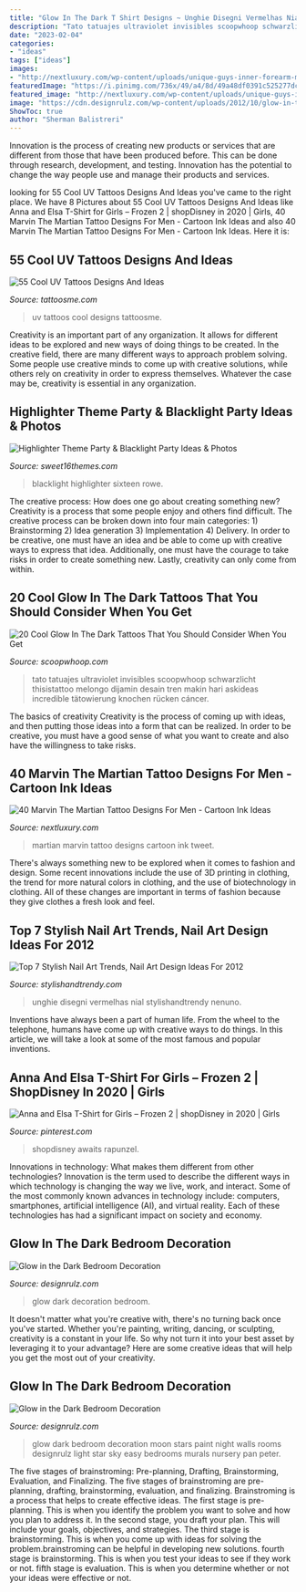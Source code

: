 ```yaml
---
title: "Glow In The Dark T Shirt Designs ~ Unghie Disegni Vermelhas Nial Stylishandtrendy Nenuno"
description: "Tato tatuajes ultraviolet invisibles scoopwhoop schwarzlicht thisistattoo melongo dijamin desain tren makin hari askideas incredible tätowierung knochen rücken cáncer"
date: "2023-02-04"
categories:
- "ideas"
tags: ["ideas"]
images:
- "http://nextluxury.com/wp-content/uploads/unique-guys-inner-forearm-marvin-the-martian-tattoo-ideas.jpg"
featuredImage: "https://i.pinimg.com/736x/49/a4/8d/49a48df0391c525277dcf489f4c1aed2.jpg"
featured_image: "http://nextluxury.com/wp-content/uploads/unique-guys-inner-forearm-marvin-the-martian-tattoo-ideas.jpg"
image: "https://cdn.designrulz.com/wp-content/uploads/2012/10/glow-in-the-dark-7.jpg"
ShowToc: true
author: "Sherman Balistreri"
---
```



Innovation is the process of creating new products or services that are different from those that have been produced before. This can be done through research, development, and testing. Innovation has the potential to change the way people use and manage their products and services.

	

		
looking for 55 Cool UV Tattoos Designs And Ideas you've came to the right place. We have 8 Pictures about 55 Cool UV Tattoos Designs And Ideas like Anna and Elsa T-Shirt for Girls – Frozen 2 | shopDisney in 2020 | Girls, 40 Marvin The Martian Tattoo Designs For Men - Cartoon Ink Ideas and also 40 Marvin The Martian Tattoo Designs For Men - Cartoon Ink Ideas. Here it is:
		
    
## 55 Cool UV Tattoos Designs And Ideas

<img loading=lazy src="https://tattoosme.com/wp-content/uploads/2014/11/Best-uv-tattoos-designs-ideas-58_mini.jpg" onerror="this.onerror=null;this.src='https://tse4.mm.bing.net/th?id=OIP.8m6ShLSD-6xQR2wCHhiHXgHaLS&amp;pid=15.1';" alt="55 Cool UV Tattoos Designs And Ideas">

_Source: tattoosme.com_

>uv tattoos cool designs tattoosme. 

	

Creativity is an important part of any organization. It allows for different ideas to be explored and new ways of doing things to be created. In the creative field, there are many different ways to approach problem solving. Some people use creative minds to come up with creative solutions, while others rely on creativity in order to express themselves. Whatever the case may be, creativity is essential in any organization.

    
## Highlighter Theme Party &amp; Blacklight Party Ideas &amp; Photos

<img loading=lazy src="https://sweet16themes.com/wp-content/uploads/2013/02/DSC_0093-1024x681.jpg" onerror="this.onerror=null;this.src='https://tse3.mm.bing.net/th?id=OIP.gO5IwLY-SHMRYyoY5KJiTQHaE7&amp;pid=15.1';" alt="Highlighter Theme Party &amp; Blacklight Party Ideas &amp; Photos">

_Source: sweet16themes.com_

>blacklight highlighter sixteen rowe. 

	

The creative process: How does one go about creating something new?
Creativity is a process that some people enjoy and others find difficult. The creative process can be broken down into four main categories: 1) Brainstorming 2) Idea generation 3) Implementation 4) Delivery. In order to be creative, one must have an idea and be able to come up with creative ways to express that idea. Additionally, one must have the courage to take risks in order to create something new. Lastly, creativity can only come from within.

    
## 20 Cool Glow In The Dark Tattoos That You Should Consider When You Get

<img loading=lazy src="https://s3.scoopwhoop.com/anj/glowtats/76274299.jpg" onerror="this.onerror=null;this.src='https://tse1.mm.bing.net/th?id=OIP.ch5WfzkyemheYPQldcEE-AHaJ4&amp;pid=15.1';" alt="20 Cool Glow In The Dark Tattoos That You Should Consider When You Get">

_Source: scoopwhoop.com_

>tato tatuajes ultraviolet invisibles scoopwhoop schwarzlicht thisistattoo melongo dijamin desain tren makin hari askideas incredible tätowierung knochen rücken cáncer. 

	

The basics of creativity
Creativity is the process of coming up with ideas, and then putting those ideas into a form that can be realized. In order to be creative, you must have a good sense of what you want to create and also have the willingness to take risks.

    
## 40 Marvin The Martian Tattoo Designs For Men - Cartoon Ink Ideas

<img loading=lazy src="http://nextluxury.com/wp-content/uploads/unique-guys-inner-forearm-marvin-the-martian-tattoo-ideas.jpg" onerror="this.onerror=null;this.src='https://tse1.mm.bing.net/th?id=OIP.c677HLuKnRuYEv3-40BWOgHaHa&amp;pid=15.1';" alt="40 Marvin The Martian Tattoo Designs For Men - Cartoon Ink Ideas">

_Source: nextluxury.com_

>martian marvin tattoo designs cartoon ink tweet. 

	

There's always something new to be explored when it comes to fashion and design. Some recent innovations include the use of 3D printing in clothing, the trend for more natural colors in clothing, and the use of biotechnology in clothing. All of these changes are important in terms of fashion because they give clothes a fresh look and feel.

    
## Top 7 Stylish Nail Art Trends, Nail Art Design Ideas For 2012

<img loading=lazy src="http://www.stylishandtrendy.com/wp-content/uploads/2012/06/Red-valentine-nail-art-.jpg" onerror="this.onerror=null;this.src='https://tse3.mm.bing.net/th?id=OIP.cTZiW75aCHbjKwhnh5E-uQHaJ6&amp;pid=15.1';" alt="Top 7 Stylish Nail Art Trends, Nail Art Design Ideas For 2012">

_Source: stylishandtrendy.com_

>unghie disegni vermelhas nial stylishandtrendy nenuno. 

	

Inventions have always been a part of human life. From the wheel to the telephone, humans have come up with creative ways to do things. In this article, we will take a look at some of the most famous and popular inventions.

    
## Anna And Elsa T-Shirt For Girls – Frozen 2 | ShopDisney In 2020 | Girls

<img loading=lazy src="https://i.pinimg.com/736x/49/a4/8d/49a48df0391c525277dcf489f4c1aed2.jpg" onerror="this.onerror=null;this.src='https://tse3.mm.bing.net/th?id=OIP.rAP_4IRqQ-VRd18xwqG5xQHaHa&amp;pid=15.1';" alt="Anna and Elsa T-Shirt for Girls – Frozen 2 | shopDisney in 2020 | Girls">

_Source: pinterest.com_

>shopdisney awaits rapunzel. 

	

Innovations in technology: What makes them different from other technologies?
Innovation is the term used to describe the different ways in which technology is changing the way we live, work, and interact. Some of the most commonly known advances in technology include: computers, smartphones, artificial intelligence (AI), and virtual reality. Each of these technologies has had a significant impact on society and economy.

    
## Glow In The Dark Bedroom Decoration

<img loading=lazy src="https://cdn.designrulz.com/wp-content/uploads/2012/10/glow-in-the-dark-7.jpg" onerror="this.onerror=null;this.src='https://tse3.mm.bing.net/th?id=OIP.fTQN2fXC_mFgUzPUo6x06gHaK0&amp;pid=15.1';" alt="Glow in the Dark Bedroom Decoration">

_Source: designrulz.com_

>glow dark decoration bedroom. 

	

It doesn't matter what you're creative with, there's no turning back once you've started. Whether you're painting, writing, dancing, or sculpting, creativity is a constant in your life. So why not turn it into your best asset by leveraging it to your advantage? Here are some creative ideas that will help you get the most out of your creativity.

    
## Glow In The Dark Bedroom Decoration

<img loading=lazy src="http://cdn.designrulz.com/wp-content/uploads/2012/10/glow-in-the-dark-12.jpg" onerror="this.onerror=null;this.src='https://tse2.mm.bing.net/th?id=OIP.HTtkEct1vVo44S_MvhReegHaD7&amp;pid=15.1';" alt="Glow in the Dark Bedroom Decoration">

_Source: designrulz.com_

>glow dark bedroom decoration moon stars paint night walls rooms designrulz light star sky easy bedrooms murals nursery pan peter. 

	

The five stages of brainstroming: Pre-planning, Drafting, Brainstorming, Evaluation, and Finalizing.
The five stages of brainstroming are pre-planning, drafting, brainstorming, evaluation, and finalizing. Brainstroming is a process that helps to create effective ideas. The first stage is pre-planning. This is when you identify the problem you want to solve and how you plan to address it. In the second stage, you draft your plan. This will include your goals, objectives, and strategies. The third stage is brainstorming. This is when you come up with ideas for solving the problem.brainstroming can be helpful in developing new solutions. fourth stage is brainstorming. This is when you test your ideas to see if they work or not. fifth stage is evaluation. This is when you determine whether or not your ideas were effective or not.

